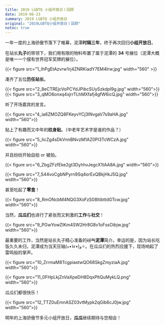 ```yaml
---
title: 2019 LGBTQ 小组开放日丨回顾 
date: 2019-06-23
summary: 2019 LGBTQ 小组开放日
original: "2019LGBTQ小组开放日丨回顾"
notoc: true
---
```


一年一度的上海骄傲节落下了帷幕，泥潭**时隔三年**，终于再次回归**小组开放日**。

在站长**丸子**的带领下，我们用有限的物料布置了属于泥潭的 **34** 号展位（泥潭大概是唯一一个摆有世界冠军奖牌的展位）。

{{< figure src="1_IhPgEtAzvrw1rj4ZNRKiadY7EM4Irw.jpg" width="560" >}}

凑齐了五位**历任站长**。

{{< figure src="2_8eCTREjcVoPCYdJPibcSUySzkdpI9g.jpg" width="560">}}
{{< figure src="3_qMO6onxq4xjrrTLhMXfafj4gfW6icQ.jpg" width="560">}}

听了开场嘉宾的发言。

{{< figure src="4_ia6ZMOZQ8FKeyvYCj3INvgaV7s9aHA.jpg" width="560">}}

贴上了有趣而又中年的**纹身贴**。（中老年艺术字是谁的作品？）

{{< figure src="5_IicZg4sDkVnnBNvzM1AZ0Pl3TcWCzA.jpg" width="560">}}

并且纷纷开始自拍 or 被拍。

{{< figure src="6_ZbgZFzfEke2gt3DyhhvJegcX1tAA8A.jpg" width="560">}}

{{< figure src="7_S44voCgbNPyrn9Sq4orExQBkjHkJ5Q.jpg" width="560">}}

甚至吃起了**零食**！

{{< figure src="8_RmONcbM4NQG3XoFzS08ItibttdGTcw.jpg" width="560">}}

当然，**瓜瓜们**也进行了紧张而又刺激的**工作**与**社交**！

{{< figure src="9_PGwYowZIKm4SW2Hr8G8v1oFssOibjw.jpg" width="560">}}

最重要的工作，当然是站长丸子精心准备的~~过气~~**泥潭**简介。幸运的是，因为站长吃饭久久未归，泥潭成为当天压轴(๑•̀ㅂ•́)و✧。在瓜瓜们的热烈应援下，现场响起了雷鸣般的掌声。

{{< figure src="10_ZrrmaM8TcgpiastwQO68SkgZmyziaA.jpg" width="560">}}


{{< figure src="11_0FHpLkjZnVaXpeDH8DqxPltQuMykLQ.png" width="560">}}

瓜瓜们都很快乐！

{{< figure src="12_TTZ0uEmnASZ03vtMypk2qGib6cJ0jw.jpg" width="560">}}

明年的上海骄傲节多元小组开放日，**瓜瓜**继续期待与您相会！